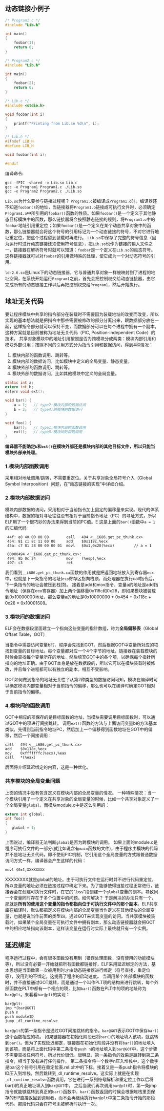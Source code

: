 ## 动态链接小例子
```c
/* Program1.c */
#include "Lib.h"

int main()
{   
    foobar(1);
    return 0;
}

/* Program2.c */
#include "Lib.h"

int main()
{   
    foobar(2);
    return 0;
}

/* Lib.c */
#include <stdio.h>

void foobar(int i) 
{
    printf("Printing from Lib.so %d\n", i);
}

/* Lib.h */
#ifndef LIB_H
#define LIB_H

void foobar(int i);

#endif
```
编译命令:
```
gcc -fPIC -shared -o Lib.so Lib.c
gcc -o Program1 Program1.c ./Lib.so
gcc -o Program2 Program2.c ./Lib.so
```
`Lib.so`为什么要参与链接过程呢？
`Program1.c`被编译成`Program1.o`时，编译器还不知道`foobar()`的地址，当链接器将`Program1.o`链接成可执行文件时，必须确定`Program1.o`中所引用的`foobar()`函数的性质。如果`foobar()`是一个定义于其他静态目标模块中的函数，那么链接器将会按照静态链接的规则，将`Program1.o`中的`foobar`地址引用重定位；如果`foobar()`是一个定义在某个动态共享对象中的函数，那么链接器就会将这个符号的引用标记为一个动态链接的符号，不对它进行地址重定位，把这个过程留到装载时再进行。
`Lib.so`中保存了完整的符号信息（因为运行时进行动态链接还须使用符号信息），把`Lib.so`也作为链接的输入文件之一，链接器在解析符号时就可以知道：`foobar`是一个定义在`Lib.so`的动态符号。这样链接器就可以对`foobar`的引用做特殊的处理，使它成为一个对动态符号的引用。

`ld-2.6.so`是Linux下的动态链接器，它与普通共享对象一样被映射到了进程的地址空间，在系统开始运行`Program1`之前，首先会把控制权交给动态链接器，由它完成所有的动态链接工作以后再把控制权交给`Program1`，然后开始执行。



## 地址无关代码
要让程序模块中共享的指令部分在装载时不需要因为装载地址的改变而改变，所以实现的基本想法就是把指令中那些需要被修改的部分分离出来，跟数据部分放在一起，这样指令部分就可以保持不变，而数据部分可以在每个进程中拥有一个副本。这种方案就是目前被称为地址无关代码（PIC, Position-independent Code）的技术。
共享对象模块中的地址引用按照是否为跨模块分成两类：模块内部引用和模块外部引用；按照不同的引用方式分为指令引用和数据访问，得到4种情况：
1. 模块内部的函数调用、跳转等。
2. 模块内部的数据访问，比如模块中定义的全局变量、静态变量。
3. 模块外部的函数调用、跳转等。
4. 模块外部的数据访问，比如其他模块中定义的全局变量。

```c
static int a;
extern int b;
estern void ext();

void bar() {
    a = 1;   // type2:模块内部的数据访问 
    b = 2;   // type4:跨模块的数据访问
}

void foo() {
    bar();   // type1:模块内部的函数调用
    ext();   // type3:模块间的函数调用
}
```
**编译器不能确定`b`和`ext()`在模块外部还是模块内部的其他目标文件，所以只能当模块外部来处理**。

### 1.模块内部函数调用
采用相对地址调用/跳转，不需要重定位。关于共享对象全局符号介入（Global Symbol Interposition）问题，在“动态链接的实现”中详细介绍。


### 2.模块内部数据访问
模块内部数据的访问，采用相对于当前指令加上固定的偏移量来实现。现代的体系结构中，数据的相对寻址往往没有相对于当前指令地址（PC）的寻址方式，所以ELF用了一个很巧妙的办法来得到当前的PC值。E
这是上面的`bar()`函数中`a = 1`的汇编代码:
```
 44f: e8 40 00 00 00        call   494 <__i686.get_pc_thunk.cx>
 454: 81 c1 8c 11 00 00     add    $0x118c,%ecx
 45a: c7 81 28 00 00 00 01  movl   $0x1,0x28(%ecx)         // a = 1

 00000494 <__i686.get_pc_thunk.cx>:
 494: 8b 0c 24              mov    (%esp),%ecx
 497: c3                    ret 
```
我们看到`__i686.get_pc_thunk.cx`函数的作用就是把返回地址放入到寄存器`ecx`中，也就是下一条指令的地址(`esp`寄存区指向栈顶，而处理器在执行call指令后，下一条指令的地址会被压到栈顶)。
接着是add和mov指令，变量a的地址是add指令地址（保存在ecx寄存器）加上两个偏移量0x118c和0x28，即如果模块被装载到0x10000000地址，那么变量a的地址是0x10000000 + 0x454 + 0x118c + 0x28 = 0x10001608。


### 3.模块间的数据访问
ELF会在数据段里面建立一个指向这些变量的指针数组，称为**全局偏移表**（Global Offset Table，GOT）

当指令中需要访问变量b时，程序会先找到GOT，然后根据GOT中变量所对应的项找到变量的目标地址。每个变量都对应一个4个字节的地址，链接器在装载模块的时候会查找每个变量所在的地址，然后填充GOT中的各个项，以确保每个指针所指向的地址正确。由于GOT本身是放在数据段的，所以它可以在模块装载时被修改，并且每个进程都可以有独立的副本，相互不受影响。

GOT如何做到指令的地址无关性？从第2种类型的数据访问可知，模块在编译时可以确定模块内部变量相对于当前指令的偏移，那么也可以在编译时确定GOT相对于当前指令的偏移。


### 4.模块间的函数调用
GOT中相应的项保存的是目标函数的地址，当模块需要调用目标函数时，可以通过GOT中的项进行间接跳转。
调用`ext()`函数的方法与上面访问变量b的方法基本类似，先得到当前指令地址PC，然后加上一个偏移得到函数地址在GOT中的偏移，然后一个间接调用：
```
call   494 <__i686.get_pc_thunk.cx>
add    $0x118c,%ecx
mov    0xfffffffc(%ecx),%eax
call   *(%eax)
```
后面将介绍延迟绑定的内容，这是一种优化。


### 共享模块的全局变量问题
上面的情况中没有包含定义在模块内部的全局变量的情况。
一种特殊情况：当一个模块引用了一个定义在共享对象的全局变量的时候，比如一个共享对象定义了一个全局变量`global`，而模块module.c中是这么引用的：
```c
extern int global;
int foo()
{
   global = 1;
}
```
上面说过，编译器无法判断`global`是否为跨模块的调用。
如果上面的module.c是程序可执行文件的一部分(就比如说含有`main`函数的文件)，由于程序主模块的代码并不是地址无关代码，即不使用PIC机制，它引用这个全局变量的方式跟普通数据访问方式一样，编译器会产生这样的代码：
```
movl $0x1,XXXXXXXX
```
XXXXXXXX就是global的地址。由于可执行文件在运行时并不进行代码重定位，所以变量的地址必须在链接过程中确定下来。为了能够使得链接过程正常进行，链接器会在创建可执行文件时，在它的“.bss”段创建一个`global`变量的副本。导致同一个变量同时存在于多个位置中的问题。如何解决？
于是解决的办法只有一个，那就是**所有的使用这个变量的指令都指向位于可执行文件中的那个副本**。ELF共享库在编译时，默认都把定义在模块内部的全局变量当作定义在其他模块的全局变量，也就是说当作前面的类型四，通过GOT来实现变量的访问。当共享模块被装载时，如果某个全局变量在可执行文件中拥有副本，那么动态链接器就会把GOT中的相应地址指向该副本，这样该变量在运行时实际上最终就只有一个实例。



## 延迟绑定
程序运行过程中，会有很多函数没有用到（错误处理函数，没有使用的功能模块等），所以没有必要一开始就把所有函数都链接好，ELF采用延迟绑定的方法，基本思想是当函数第一次被用到时才由动态链接器进行绑定（符号查找，重定位等），没用到的不绑定。这提高了程序的启动速度。
当调用某个外部模块的函数时，并不直接通过GOT跳转，而是通过一个叫作PLT项的结构来进行跳转，每个外部函数在PLT中都有一个相应的项，比如`bar()`函数在PLT中的项的地址称为`bar@plt`。来看看`bar@plt`的实现：
```
bar@plt:
jmp *(bar@GOT)
push n
push moduleID
jump _dl_runtime_resolve
```
`bar@plt`的第一条指令是通过GOT间接跳转的指令。`bar@GOT`表示GOT中保存`bar()`这个函数相应的项。
如果链接器在初始化阶段已将`bar()`的地址填入该项，就跳转到`bar()`。但为了实现延迟绑定，链接器在初始化阶段并没有将`bar()`的地址填入到该项，而是将上面代码中第二条指令`push n`的地址填入到`bar@GOT`中，这个步骤不需要查找任何符号，所以代价很低。很明显，第一条指令的效果是跳转到第二条指令，相当于没有进行任何操作。
第二条指令将一个数字n压入堆栈中，这个数字是bar这个符号引用在重定位表.rel.plt中的下标。接着又是一条push指令将模块的ID压入到堆栈，然后跳转到_dl_runtime_resolve。这实际上就是在实现`_dl_runtime_resolve`函数调用，它在进行一系列符号解析和重定位工作以后将bar()的真正地址填入到`bar@GOT`中。
之后当我们再次调用`bar@plt`时，第一条jmp指令就能够跳转到真正的`bar()`函数中，`bar()`函数返回的时候会根据堆栈里面保存的EIP直接返回到调用者，而不会再继续执行`bar@plt`中第二条指令开始的那段代码，那段代码只会在符号未被解析时执行一次。

